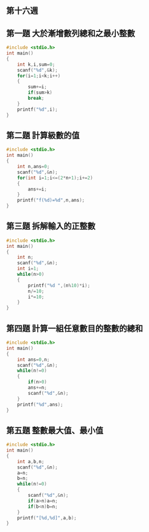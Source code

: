 ## 第十六週
## 第一題 大於漸增數列總和之最小整數 
```c
#include <stdio.h>
int main()
{
	int k,i,sum=0;
	scanf("%d",&k);
	for(i=1;i<k;i++)
	{
		sum+=i;
		if(sum>k)
		break;
	}
	printf("%d",i);
}
```

## 第二題 計算級數的值
```c
#include <stdio.h>
int main()
{
	int n,ans=0;
	scanf("%d",&n);
	for(int i=1;i<=(2*n+1);i+=2)
	{
		ans+=i;
	}
	printf("f(%d)=%d",n,ans);
}
```

## 第三題 拆解輸入的正整數 
```c
#include <stdio.h>
int main()
{
	int n;
	scanf("%d",&n);
	int i=1;
	while(n>0)
	{
		printf("%d ",(n%10)*i);
		n/=10;
		i*=10;
	}
}
```

## 第四題 計算一組任意數目的整數的總和
```c
#include <stdio.h>
int main()
{
	int ans=0,n;
	scanf("%d",&n);
	while(n!=0)
	{
		if(n>0)
		ans+=n;
		scanf("%d",&n);
	}
	printf("%d",ans);
}
```

## 第五題 整數最大值、最小值 
```c
#include <stdio.h>
int main()
{
	int a,b,n;
	scanf("%d",&n);
	a=n;
	b=n;
	while(n!=0)
	{
		scanf("%d",&n);
		if(a>n)a=n;
		if(b<n)b=n;
	}
	printf("[%d,%d]",a,b);
}
```
